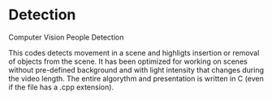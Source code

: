# Detection
Computer Vision People Detection

This codes detects movement in a scene and highligts insertion or removal of objects from the scene. It has been optimized for working
on scenes without pre-defined background and with light intensity that changes during the video length.
The entire algorythm and presentation is written in C (even if the file has a .cpp extension).
